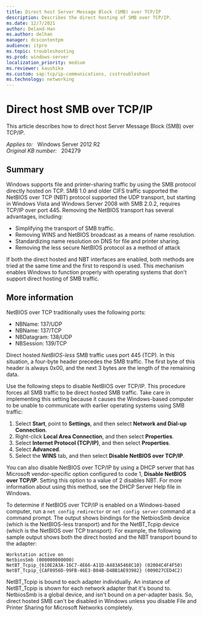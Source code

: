 ```yaml
---
title: Direct host Server Message Block (SMB) over TCP/IP
description: Describes the direct hosting of SMB over TCP/IP.
ms.date: 12/7/2021
author: Deland-Han
ms.author: delhan
manager: dcscontentpm
audience: itpro
ms.topic: troubleshooting
ms.prod: windows-server
localization_priority: medium
ms.reviewer: kaushika
ms.custom: sap:tcp/ip-communications, csstroubleshoot
ms.technology: networking
---
```

# Direct host SMB over TCP/IP

This article describes how to direct host Server Message Block (SMB) over TCP/IP.

_Applies to:_ &nbsp; Windows Server 2012 R2  
_Original KB number:_ &nbsp; 204279

## Summary

Windows supports file and printer-sharing traffic by using the SMB protocol directly hosted on TCP. SMB 1.0 and older CIFS traffic supported the NetBIOS over TCP (NBT) protocol supported the UDP transport, but starting in Windows Vista and Windows Server 2008 with SMB 2.0.2, requires TCP/IP over port 445. Removing the NetBIOS transport has several advantages, including:

- Simplifying the transport of SMB traffic.
- Removing WINS and NetBIOS broadcast as a means of name resolution.
- Standardizing name resolution on DNS for file and printer sharing.
- Removing the less secure NetBIOS protocol as a method of attack

If both the direct hosted and NBT interfaces are enabled, both methods are tried at the same time and the first to respond is used. This mechanism enables Windows to function properly with operating systems that don't support direct hosting of SMB traffic.

## More information

NetBIOS over TCP traditionally uses the following ports:

- NBName: 137/UDP
- NBName: 137/TCP
- NBDatagram: 138/UDP
- NBSession: 139/TCP

Direct hosted *NetBIOS-less* SMB traffic uses port 445 (TCP). In this situation, a four-byte header precedes the SMB traffic. The first byte of this header is always 0x00, and the next 3 bytes are the length of the remaining data.

Use the following steps to disable NetBIOS over TCP/IP. This procedure forces all SMB traffic to be direct hosted SMB traffic. Take care in implementing this setting because it causes the Windows-based computer to be unable to communicate with earlier operating systems using SMB traffic:

1. Select **Start**, point to **Settings**, and then select **Network and Dial-up Connection**.
2. Right-click **Local Area Connection**, and then select **Properties**.
3. Select **Internet Protocol (TCP/IP)**, and then select **Properties**.
4. Select **Advanced**.
5. Select the **WINS** tab, and then select **Disable NetBIOS over TCP/IP**.

You can also disable NetBIOS over TCP/IP by using a DHCP server that has Microsoft vendor-specific option configured to code 1, **Disable NetBIOS over TCP/IP**. Setting this option to a value of 2 disables NBT. For more information about using this method, see the DHCP Server Help file in Windows.

To determine if NetBIOS over TCP/IP is enabled on a Windows-based computer, run a `net config redirector` or `net config server` command at a command prompt. The output shows bindings for the NetbiosSmb device (which is the NetBIOS-less transport) and for the NetBT_Tcpip device (which is the NetBIOS over TCP transport). For example, the following sample output shows both the direct hosted and the NBT transport bound to the adapter:

```console
Workstation active on
NetbiosSmb (000000000000)
NetBT_Tcpip_{610E2A3A-16C7-4E66-A11D-A483A5468C10} (02004C4F4F50)
NetBT_Tcpip_{CAF8956D-99FB-46E3-B04B-D4BB1AE93982} (009027CED4C2)
```

NetBT_Tcpip is bound to each adapter individually. An instance of NetBT_Tcpip is shown for each network adapter that it's bound to. NetbiosSmb is a global device, and isn't bound on a per-adapter basis. So, direct hosted SMB can't be disabled in Windows unless you disable File and Printer Sharing for Microsoft Networks completely.
